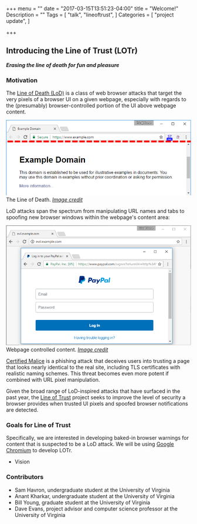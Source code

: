 +++
menu = ""
date = "2017-03-15T13:51:23-04:00"
title = "Welcome!"
Description = ""
Tags = [
  "talk",
  "lineoftrust",
]
Categories = [
  "project update",
]

+++

## Introducing the Line of Trust (LOTr)

***Erasing the line of death for fun and pleasure***

### Motivation
The [Line of Death (LoD)](https://textslashplain.com/2017/01/14/the-line-of-death/) is a class of web
browser attacks that target the very pixels of a browser UI on a given webpage,
especially with regards to the (presumably) browser-controlled portion of the UI above
webpage content.

![](/images/lod.png)
The Line of Death. *[Image credit](https://textslashplain.com/2017/01/14/the-line-of-death/)*

LoD attacks span the spectrum from manipulating URL names and tabs to spoofing new browser windows within the
webpage's content area:

![](/images/zone4.png)
Webpage controlled content. *[Image credit](https://textslashplain.com/2017/01/14/the-line-of-death/)*


[Certified Malice](https://textslashplain.com/2017/01/16/certified-malice/) is a
phishing attack that deceives users into trusting a page that looks nearly identical 
to the real site, including TLS certificates with realistic naming schemes.
This threat becomes even more potent if combined with URL pixel manipulation.

Given the broad range of LoD-inspired attacks that have surfaced in the past
year, the [Line of Trust](/) project seeks to improve the level of security a
browser provides when trusted UI pixels and spoofed browser notifications are
detected.

### Goals for Line of Trust

Specifically, we are interested in developing baked-in browser warnings for content that is
suspected to be a LoD attack. We will be using [Google
Chromium](https://chromium.org) to develop LOTr.
- Vision

### Contributors
- Sam Havron, undergraduate student at the University of Virginia
- Anant Kharkar, undergraduate student at the University of Virginia
- Bill Young, graduate student at the University of Virginia
- Dave Evans, project advisor and computer science professor at the University of Virginia
